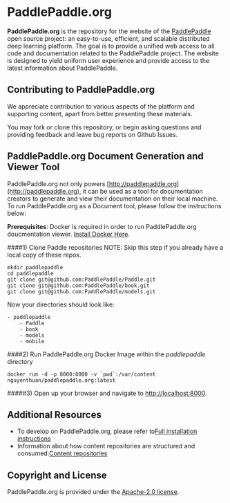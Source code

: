 # PaddlePaddle.org

**PaddlePaddle.org** is the repository for the website of the [PaddlePaddle](https://github.com/PaddlePaddle/Paddle) open source project: an easy-to-use, efficient, and scalable distributed deep learning platform. The goal is to provide a unified web access to all code and documentation related to the PaddlePaddle project. The website is designed to yield uniform user experience and provide access to the latest information about PaddlePaddle.

## Contributing to PaddlePaddle.org

We appreciate contribution to various aspects of the platform and supporting content, apart from better presenting these materials.

You may fork or clone this repository, or begin asking questions and providing feedback and leave bug reports on Github Issues.

## PaddlePaddle.org  Document Generation and Viewer Tool

PaddlePaddle.org not only powers [http://paddlepaddle.org](http://paddlepaddle.org), it can be used as a tool for documentation creators to generate and view their documentation on their local machine.  To run PaddlePaddle.org as a Document tool, please follow the instructions below:

**Prerequisites**:  Docker is required in order to run PaddlePaddle.org doucmentation viewer.
[Install Docker Here](https://docs.docker.com/engine/installation/).

####1) Clone Paddle repositories 
NOTE: Skip this step if you already have a local copy of these repos. 
```
mkdir paddlepaddle
cd paddlepaddle
git clone git@github.com:PaddlePaddle/Paddle.git
git clone git@github.com:PaddlePaddle/book.git
git clone git@github.com:PaddlePaddle/models.git
```
 
Now your directories should look like:

```
- paddlepaddle
    - Paddle
    - book
    - models
    - mobile
```

####2) Run PaddlePaddle.org Docker Image within the *paddlepaddle* directory

```
docker run -d -p 8000:8000 -v `pwd`:/var/content nguyenthuan/paddlepaddle.org:latest
```

#####3) Open up your browser and navigate to [http://localhost:8000](http://localhost:8000).

## Additional Resources
- To develop on PaddlePaddle.org, please refer to[Full installation instructions](INSTALL.md)
- Information about how content repositories are structured and consumed:[Content repositories](CONTENT_REPO.md)

## Copyright and License

PaddlePaddle.org is provided under the [Apache-2.0 license](https://github.com/PaddlePaddle/Paddle/blob/develop/LICENSE).

